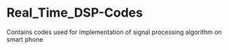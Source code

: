 # Real_Time_DSP-Codes
Contains codes used for implementation of signal processing algorithm on smart phone 
